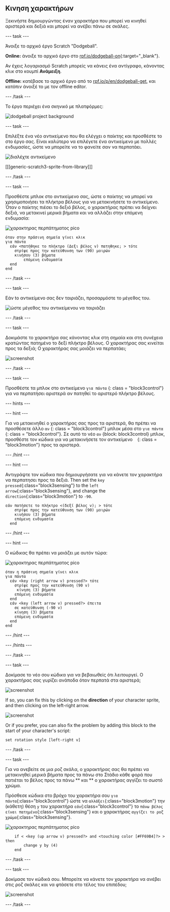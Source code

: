 ## Κινηση χαρακτήρων

Ξεκινήστε δημιουργώντας έναν χαρακτήρα που μπορεί να κινηθεί αριστερά και δεξιά και μπορεί να ανέβει πάνω σε σκάλες.

\--- task \---

Άνοιξε το αρχικό έργο Scratch "Dodgeball".

**Online:** άνοιξε το αρχικό έργο στο [rpf.io/dodgeball-on](http://rpf.io/dodgeball-on){:target="_blank"}.

Αν έχεις λογαριασμό Scratch μπορείς να κάνεις ένα αντίγραφο, κάνοντας κλικ στο κουμπί **Ανάμειξη**.

**Offline:** κατέβασε το αρχικό έργο από το [rpf.io/p/en/dodgeball-get](http://rpf.io/p/en/dodgeball-get), και κατόπιν άνοιξέ το με τον offline editor.

\--- /task \---

Το έργο περιέχει ένα σκηνικό με πλατφόρμες:

![dodgeball project background](images/dodge-background.png)

\--- task \---

Επιλέξτε ένα νέο αντικείμενο που θα ελέγχει ο παίκτης και προσθέστε το στο έργο σας. Είναι καλύτερο να επιλέγετε ένα αντικείμενο με πολλές ενδυμασίες, ώστε να μπορείτε να το φανείτε σαν να περπατάει.

![διαλέχτε αντικείμενο](images/dodge-characters.png)

[[[generic-scratch3-sprite-from-library]]]

\--- /task \---

\--- task \---

Προσθέστε μπλοκ στο αντικείμενο σας, ώστε ο παίκτης να μπορεί να χρησιμοποιήσει τα πλήκτρα βέλους για να μετακινήσετε το αντικείμενο. Όταν ο παίκτης πιέσει το δεξιό βέλος, ο χαρακτήρας πρέπει να δείχνει δεξιά, να μετακινεί μερικά βήματα και να αλλάζει στην επόμενη ενδυμασία:

![χαρακτηρας περπάτηματος pico](images/pico_walking_sprite.png)

```blocks3
όταν στην πράσινη σημαία γίνει κλικ
για πάντα 
  εάν <πατήθηκε το πλήκτρο (Δεξι βέλος v) πατηθηκε; > τότε 
    στρίψε προς την κατεύθυνση των (90) μοιρών 
    κινήσου (3) βήματα
        επόμενη ενδυμασία
  end 
end
```

\--- /task \---

\--- task \---

Εάν tο αντικείμενο σας δεν ταιριάζει, προσαρμόστε το μέγεθος του.

![ώστε μέγεθος του αντικείμενοu να ταιριάζει](images/dodge-sprite-size-annotated.png)

\--- /task \---

\--- task \---

Δοκιμάστε το χαρακτήρα σας κάνοντας κλικ στη σημαία και στη συνέχεια κρατώντας πατημένο το δεξί πλήκτρο βέλους. Ο χαρακτήρας σας κινείται προς τα δεξιά; Ο χαρακτήρας σας μοιάζει να περπατάει;

![screenshot](images/dodge-walking.png)

\--- /task \---

\--- task \---

Προσθέστε τα μπλοκ στο αντικείμενο ` για πάντα ` {: class = "block3control"} για να περπατήσει αριστερά αν πατηθεί το αριστερό πλήκτρο βέλους.

\--- hints \---

\--- hint \---

Για να μετακινηθεί ο χαρακτήρας σας προς τα αριστερά, θα πρέπει να προσθέσετε άλλο ` αν ` {: class = "block3control"} μπλοκ μέσα στο ` για πάντα ` {: class = "block3control"}. Σε αυτό το νέο ` αν ` {block: block3control} μπλοκ, προσθέστε τον κώδικα για να μετακινήσετε τον αντικείμενο ` ` {: class = "block3motion"} προς τα αριστερά.

\--- /hint \---

\--- hint \---

Αντιγράψτε τον κώδικα που δημιουργήσατε για να κάνετε τον χαρακτήρα να περπατησει προς τα δεξιά. Then set the `key pressed`{:class="block3sensing"} to the `left arrow`{:class="block3sensing"}, and change the `direction`{:class="block3motion"} to `-90`.

```blocks3
εάν πατήσετε το πλήκτρο <(δεξί βέλος v); > τότε 
    στρίψε προς την κατεύθυνση των (90) μοιρών 
    κινήσου (3) βήματα
    επόμενη ενδυμασία
  end
```

\--- /hint \---

\--- hint \---

Ο κώδικας θα πρέπει να μοιάζει με αυτόν τώρα:

![χαρακτηρας περπάτηματος pico](images/pico_walking_sprite.png)

```blocks3
όταν η πράσινη σημαία γίνει κλικ
για πάντα 
  εάν <key (right arrow v) pressed?> τότε 
    στρίψε προς την κατεύθυνση (90 v)
     κίνηση (3) βήματα
    επόμενη ενδυμασία
  end
  εάν <key (left arrow v) pressed?> έπειτα 
    σε κατεύθυνση (-90 v)
    κίνηση (3) βήματα
    επόμενη ενδυμασία
  end
end
```

\--- /hint \---

\--- /hints \---

\--- /task \---

\--- task \---

Δοκίμασε το νέο σου κώδικα για να βεβαιωθείς ότι λειτουργεί. Ο χαρακτήρας σας γυρίζει ανάποδα όταν περπατά στα αριστερά;

![screenshot](images/dodge-upside-down.png)

If so, you can fix this by clicking on the **direction** of your character sprite, and then clicking on the left-right arrow.

![screenshot](images/dodge-left-right-annotated.png)

Or if you prefer, you can also fix the problem by adding this block to the start of your character's script:

```blocks3
set rotation style [left-right v]
```

\--- /task \---

\--- task \---

Για να ανεβείτε σε μια ροζ σκάλα, ο χαρακτήρας σας θα πρέπει να μετακινηθεί μερικά βήματα προς τα πάνω στο Στάδιο κάθε φορά που πατιέται το βέλος προς τα πάνω ** και ** ο χαρακτήρας αγγίζει το σωστό χρώμα.

Πρόσθεσε κώδικα στο βρόχο του χαρακτήρα σου `για πάντα`{:class="block3control"} ώστε να `αλλάξει`{:class="block3motion"} την (κάθετη) θέση `y` του χαρακτήρα `εάν`{:class="block3control"} το `πάνω βέλος είναι πατημένο`{:class="block3sensing"} και ο χαρακτήρας `αγγίζει το ροζ χρώμα`{:class="block3sensing"}.

![χαρακτηρας περπάτηματος pico](images/pico_walking_sprite.png)

```blocks3
    if < <key (up arrow v) pressed?> and <touching color [#FF69B4]?> > then
        change y by (4)
    end
```

\--- /task \---

\--- task \---

Δοκίμασε τον κώδικά σου. Μπορείτε να κάνετε τον χαρακτήρα να ανέβει στις ροζ σκάλες και να φτάσετε στο τέλος του επιπέδου;

![screenshot](images/dodge-test-character.png)

\--- /task \---